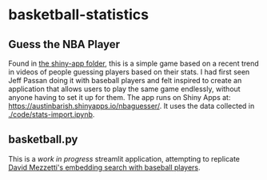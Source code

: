 # basketball-statistics

## Guess the NBA Player

Found in [the shiny-app folder](./shiny-app/), this is a simple game based on a recent trend in videos of people guessing players based on their stats. I had first seen Jeff Passan doing it with baseball players and felt inspired to create an application that allows users to play the same game endlessly, without anyone having to set it up for them. The app runs on Shiny Apps at: https://austinbarish.shinyapps.io/nbaguesser/. It uses the data collected in [./code/stats-import.ipynb](./code/stats-import.ipynb).

## basketball.py

This is a *work in progress* streamlit application, attempting to replicate [David Mezzetti's embedding search with baseball players](https://medium.com/neuml/explore-baseball-history-with-vector-search-5778d98d6846).
